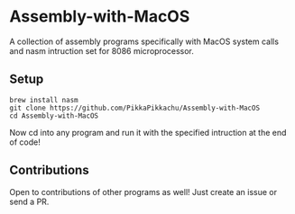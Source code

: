 # Assembly-with-MacOS

A collection of assembly programs specifically with MacOS system calls and nasm intruction set for 8086 microprocessor. 


## Setup 

```
brew install nasm
git clone https://github.com/PikkaPikkachu/Assembly-with-MacOS
cd Assembly-with-MacOS
```

Now cd into any program and run it with the specified intruction at the end of code! 


## Contributions

Open to contributions of other programs as well! Just create an issue or send a PR. 

